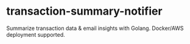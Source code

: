 # transaction-summary-notifier
Summarize transaction data &amp; email insights with Golang. Docker/AWS deployment supported.
